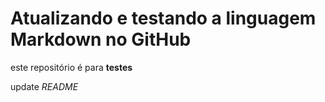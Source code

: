 # Atualizando e testando a linguagem Markdown no GitHub

este repositório é para **testes**

update *README*
